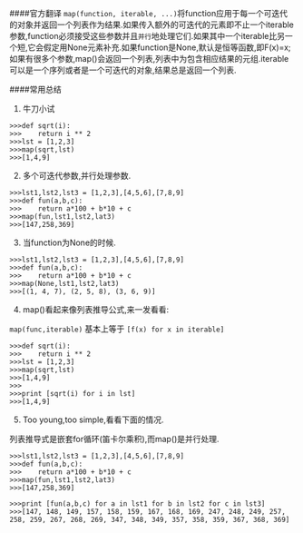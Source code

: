 ####官方翻译
`map(function, iterable, ...)`将function应用于每一个可迭代的对象并返回一个列表作为结果.如果传入额外的可迭代的元素即不止一个iterable参数,function必须接受这些参数并且`并行`地处理它们.如果其中一个iterable比另一个短,它会假定用None元素补充.如果function是None,默认是恒等函数,即F(x)=x;如果有很多个参数,map()会返回一个列表,列表中为包含相应结果的元组.iterable可以是一个序列或者是一个可迭代的对象,结果总是返回一个列表.

####常用总结

1. 牛刀小试

```
>>>def sqrt(i):
>>>	   return i ** 2
>>>lst = [1,2,3]
>>>map(sqrt,lst)
>>>[1,4,9]
```

2. 多个可迭代参数,并行处理参数.

```
>>>lst1,lst2,lst3 = [1,2,3],[4,5,6],[7,8,9]
>>>def fun(a,b,c):
>>>    return a*100 + b*10 + c
>>>map(fun,lst1,lst2,lat3)
>>>[147,258,369]
```

3. 当function为None的时候.	

```
>>>lst1,lst2,lst3 = [1,2,3],[4,5,6],[7,8,9]
>>>def fun(a,b,c):
>>>    return a*100 + b*10 + c
>>>map(None,lst1,lst2,lat3)
>>>[(1, 4, 7), (2, 5, 8), (3, 6, 9)]
```

4. map()看起来像列表推导公式,来一发看看:

`map(func,iterable)` 基本上等于 `[f(x) for x in iterable]`

```
>>>def sqrt(i):
>>>	   return i ** 2
>>>lst = [1,2,3]
>>>map(sqrt,lst)
>>>[1,4,9]
>>>
>>>print [sqrt(i) for i in lst]
>>>[1,4,9]
```

5. Too young,too simple,看看下面的情况.

列表推导式是嵌套for循环(笛卡尔乘积),而map()是并行处理.

```
>>>lst1,lst2,lst3 = [1,2,3],[4,5,6],[7,8,9]
>>>def fun(a,b,c):
>>>    return a*100 + b*10 + c
>>>map(fun,lst1,lst2,lat3)
>>>[147,258,369]

>>>print [fun(a,b,c) for a in lst1 for b in lst2 for c in lst3]
>>>[147, 148, 149, 157, 158, 159, 167, 168, 169, 247, 248, 249, 257, 258, 259, 267, 268, 269, 347, 348, 349, 357, 358, 359, 367, 368, 369]
```

